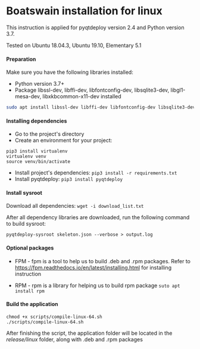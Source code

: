 # Boatswain installation for linux
This instruction is applied for pyqtdeploy version 2.4 and Python version 3.7.

Tested on Ubuntu 18.04.3, Ubuntu 19.10, Elementary 5.1
#### Preparation
Make sure you have the following libraries installed:
+ Python version 3.7+
+ Package libssl-dev, libffi-dev, libfontconfig-dev, libsqlite3-dev, libgl1-mesa-dev, libxkbcommon-x11-dev installed
```bash
sudo apt install libssl-dev libffi-dev libfontconfig-dev libsqlite3-dev libgl1-mesa-dev libxkbcommon-x11-dev
```
#### Installing dependencies  
+ Go to the project's directory  
+ Create an environment for your project:   
```  
pip3 install virtualenv  
virtualenv venv  
source venv/bin/activate  
```  
+ Install project's dependencies: `pip3 install -r requirements.txt`  
+ Install pyqtdeploy: `pip3 install pyqtdeploy`  

#### Install sysroot
Download all dependencies:
`wget -i download_list.txt`

After all dependency libraries are downloaded, run the following command to build sysroot:

`pyqtdeploy-sysroot skeleton.json --verbose > output.log` 

#### Optional packages
+ FPM - fpm is a tool to help us to build .deb and .rpm packages. Refer to https://fpm.readthedocs.io/en/latest/installing.html for installing instruction

+ RPM - rpm is a library for helping us to build rpm package `suto apt install rpm`

#### Build the application
```
chmod +x scripts/compile-linux-64.sh
./scripts/compile-linux-64.sh
```
After finishing the script, the application folder will be located in the _release/linux_ folder, along with .deb and .rpm packages